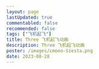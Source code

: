 ```yaml
---
layout: page
lastUpdated: true
commentabled: false
recommended: false
tags: ["飞机起飞"]
title: Three 飞机起飞动画
description: Three 飞机起飞动画
poster: /images/cmono-Siesta.png
date: 2023-08-28
---
```

<script lang="ts" setup>
import AirStrip from "@/components/AirStrip.vue"
</script>

<ClientOnly>
  <AirStrip />
</ClientOnly>
